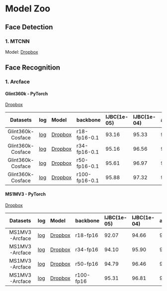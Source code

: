 
# Model Zoo

## Face Detection

### 1. MTCNN
Model: [Dropbox](https://www.dropbox.com/s/m70u2irvtihxpr8/mtcnn.pb?dl=0)



## Face Recognition

### 1. Arcface

#### Glint360k - PyTorch 
[Dropbox](https://www.dropbox.com/sh/vayzcw1d13m3no0/AADS9ivFpij1eoFQ1BjhGCNZa?dl=0)

|   Datasets        | log                                                                   |Model                                                                          |backbone       | IJBC(1e-05)   | IJBC(1e-04)   |agedb30    |cfp_fp     |lfw        | 
| :---:             | :---                                                                  |:---                                                                           |:---           | :---          | :---          |:---       |:---       |:---       |
| Glint360k-Cosface |[log](https://www.dropbox.com/s/1cx3jjo3csw2ls6/training.log?dl=0)     | [Dropbox](https://www.dropbox.com/s/i7ubb4ho4e0a4mn/weight_backbone.pth?dl=0) |r18-fp16-0.1   | 93.16         | 95.33         | 97.72     | 97.73     | 99.77     |
| Glint360k-Cosface |[log](https://www.dropbox.com/s/k2z32anwr51rm7j/training.log?dl=0)     | [Dropbox](https://www.dropbox.com/s/sf3fn8niuk14pbj/weight_backbone.pth?dl=0) |r34-fp16-0.1   | 95.16         | 96.56         | 98.33     | 98.78     | 99.82     |
| Glint360k-Cosface |[log](https://www.dropbox.com/s/l8ct5iwpbw9hscv/training.log?dl=0)     | [Dropbox](https://www.dropbox.com/s/ya45pl9svmkn0le/weight_backbone.pth?dl=0) |r50-fp16-0.1   | 95.61         | 96.97         | 98.38     | 99.20     | 99.83     |
| Glint360k-Cosface |[log](https://www.dropbox.com/s/d47nisxiorv1090/training.log?dl=0)     | [Dropbox](https://www.dropbox.com/s/rl7c0vwgksvv7oi/weight_backbone.pth?dl=0) |r100-fp16-0.1  | 95.88         | 97.32         | 98.48     | 99.29     | 99.82     |
  

#### MS1MV3 - PyTorch 
[Dropbox](https://www.dropbox.com/sh/vayzcw1d13m3no0/AADS9ivFpij1eoFQ1BjhGCNZa?dl=0)

|   Datasets        | log                                                                   |Model                                                                          |backbone       | IJBC(1e-05)   | IJBC(1e-04)   |agedb30    |cfp_fp     |lfw        | 
| :---:             | :---                                                                  |:---                                                                           |:---           | :---          | :---          |:---       |:---       |:---       |
| MS1MV3-Arcface    |[log](https://www.dropbox.com/s/fizspv92zcndor3/training.log?dl=0)     | [Dropbox](https://www.dropbox.com/s/iktpu9jl5g4g84g/weight_backbone.pth?dl=0) | r18-fp16      | 92.07         | 94.66         | 97.77     | 97.73     | 99.77     |
| MS1MV3-Arcface    |[log](https://www.dropbox.com/s/k2z32anwr51rm7j/training.log?dl=0)     | [Dropbox](https://www.dropbox.com/s/sf3fn8niuk14pbj/weight_backbone.pth?dl=0) | r34-fp16      | 94.10         | 95.90         | 98.10     | 98.67     | 99.80     |
| MS1MV3-Arcface    |[log](https://www.dropbox.com/s/7lve18sei96bunq/training.log?dl=0)     | [Dropbox](https://www.dropbox.com/s/z80q91uxhxzeodz/weight_backbone.pth?dl=0) | r50-fp16      | 94.79         | 96.46         | 98.35     | 98.96     | 99.83     | 
| MS1MV3-Arcface    |[log](https://www.dropbox.com/s/4g1dbdhkjaw3qt4/training.log?dl=0)     | [Dropbox](https://www.dropbox.com/s/ogt5u4j6raa45tj/weight_backbone.pth?dl=0) | r100-fp16     | 95.31         | 96.81         | 98.48     | 99.06     | 99.85     | 

